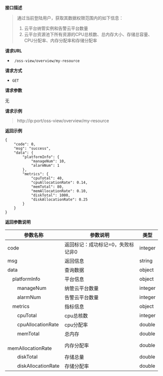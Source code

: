 **接口描述**

> 通过当前登陆用户，获取其数据权限范围内的如下信息：
> 1. 云平台纳管实例和告警云平台数量
> 2. 云平台资源池下所有资源的CPU总核数、总内存大小、存储总容量、CPU分配率、内存分配率和存储分配率

**请求URL**

- ` /oss-view/overview/my-resource`

**请求方式**

- `GET`

**请求参数**

无

**请求示例**

> http://ip:port/oss-view/overview/my-resource

**返回示例**

```
{
    "code": 0,
    "msg": "success",
    "data": {
        "platformInfo": {
            "manageNum": 10,
            "alarmNum": 1
        },
        "metrics": {
            "cpuTotal": 40,
            "cpuAllocationRate": 0.14,
            "memTotal": 80,
            "memAllocationRate": 0.10,
            "diskTotal": 1000,
            "diskAllocationRate": 0.25
        }
    }
}
```

**返回参数说明**

| 参数名称                       | 参数说明                          | 类型    |
| ------------------------------ | --------------------------------- | ------- |
| code                           | 返回标记：成功标记=0，失败标记非0 | integer |
| msg                            | 返回信息                          | string  |
| data                           | 查询数据                          | object  |
| &emsp;platformInfo             | 平台信息                          | object  |
| &emsp;&emsp;manageNum          | 纳管云平台数量                    | integer |
| &emsp;&emsp;alarmNum           | 告警云平台数量                    | integer |
| &emsp;metrics                  | 指标信息                          | object  |
| &emsp;&emsp;cpuTotal           | cpu总核数                         | integer  |
| &emsp;&emsp;cpuAllocationRate  | cpu分配率                         | double  |
| &emsp;&emsp;memTotal           | 总内存                            | double  |
| &emsp;&emsp;memAllocationRate  | 内存分配率                        | double  |
| &emsp;&emsp;diskTotal          | 存储总量                          | double  |
| &emsp;&emsp;diskAllocationRate | 存储分配率                        | double  |


